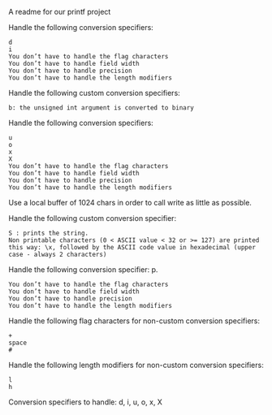 A readme for our printf project

Handle the following conversion specifiers:

    d
    i
    You don’t have to handle the flag characters
    You don’t have to handle field width
    You don’t have to handle precision
    You don’t have to handle the length modifiers


Handle the following custom conversion specifiers:

    b: the unsigned int argument is converted to binary



Handle the following conversion specifiers:

    u
    o
    x
    X
    You don’t have to handle the flag characters
    You don’t have to handle field width
    You don’t have to handle precision
    You don’t have to handle the length modifiers
Use a local buffer of 1024 chars in order to call write as little as possible.


Handle the following custom conversion specifier:

    S : prints the string.
    Non printable characters (0 < ASCII value < 32 or >= 127) are printed this way: \x, followed by the ASCII code value in hexadecimal (upper case - always 2 characters)

Handle the following conversion specifier: p.

    You don’t have to handle the flag characters
    You don’t have to handle field width
    You don’t have to handle precision
    You don’t have to handle the length modifiers


Handle the following flag characters for non-custom conversion specifiers:

    +
    space
    #
Handle the following length modifiers for non-custom conversion specifiers:

    l
    h

Conversion specifiers to handle: d, i, u, o, x, X
